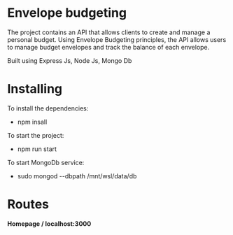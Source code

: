 # Envelope budgeting
The project contains an API that allows clients to create and manage a personal budget. Using Envelope Budgeting principles, the API allows users to manage budget envelopes and track the balance of each envelope.

Built using Express Js, Node Js, Mongo Db

# Installing
To install the dependencies:
- npm insall

To start the project:
- npm run start

To start MongoDb service:

- sudo mongod --dbpath /mnt/wsl/data/db

# Routes
<b>Homepage<b>
 /
localhost:3000